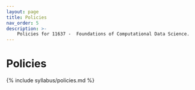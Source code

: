 ```yaml
---
layout: page
title: Policies
nav_order: 5
description: >-
    Policies for 11637 -  Foundations of Computational Data Science.
---
```


# Policies

{% include syllabus/policies.md %}